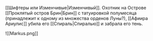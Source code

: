 [[Шифтеры или Изменчивые|Изменчивый]]. Охотник на Острове [[Проклятый остров Брин|Брин]] с татуировкой полумесяца (принадлежит к одному из множества орденов Луны?), [[Афиира Ариулис]] убила его [[Спираль|Спиралью]] и забрала его тень. 

![[Markus.png]]